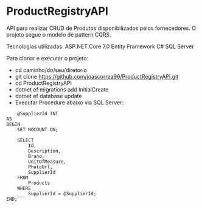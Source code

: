 # ProductRegistryAPI
API para realizar CRUD de Produtos disponibilizados pelos fornecedores. O projeto segue o modelo de pattern CQRS.

Tecnologias utilizadas:
ASP.NET Core 7.0
Entity Framework
C#
SQL Server

Para clonar e executar o projeto:
- cd caminho/do/seu/diretorio
- git clone https://github.com/joascorrea96/ProductRegistryAPI.git
- cd ProductRegistryAPI
- dotnet ef migrations add InitialCreate
- dotnet ef database update
- Executar Procedure abaixo via SQL Server: 

```CREATE PROCEDURE GetProductsBySupplier
    @SupplierId INT
AS
BEGIN
    SET NOCOUNT ON;

    SELECT 
        Id,
        Description,
        Brand,
        UnitOfMeasure,
        PhotoUrl,
        SupplierId
    FROM 
        Products
    WHERE 
        SupplierId = @SupplierId;
END;```
